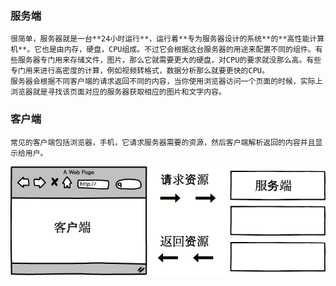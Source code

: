 ### 服务端
    很简单，服务器就是一台**24小时运行**，运行着**专为服务器设计的系统**的**高性能计算机**。它也是由内存，硬盘，CPU组成。不过它会根据这台服务器的用途来配置不同的组件。有些服务器专门用来存储文件，图片，那么它就需要更大的硬盘，对CPU的要求就没那么高。有些专门用来进行高密度的计算，例如视频转格式，数据分析那么就要更快的CPU。
    服务器会根据不同客户端的请求返回不同的内容，当你使用浏览器访问一个页面的时候，实际上浏览器就是寻找该页面对应的服务器获取相应的图片和文字内容。

### 客户端
    常见的客户端包括浏览器，手机，它请求服务器需要的资源，然后客户端解析返回的内容并且显示给用户。

![server_broswer](https://raw.githubusercontent.com/EngineGirl/basic-tutorial/master/imgs/basic/server_broswer.png)
